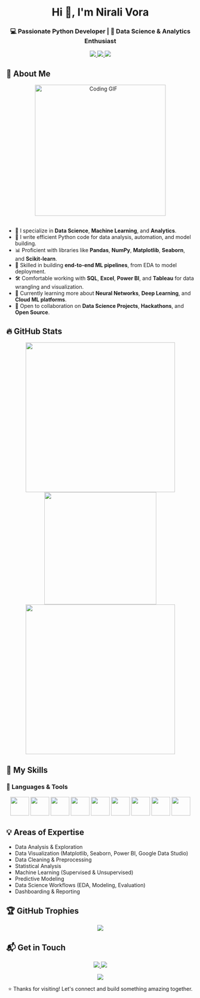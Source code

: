 <h1 align="center">Hi 👋, I'm Nirali Vora </h1>
<h3 align="center">💻 Passionate Python Developer | 🎯 Data Science & Analytics Enthusiast </h3>

<p align="center">
  <a href="https://github.com/nirali-vora" target="_blank">
    <img src="https://img.shields.io/badge/GitHub-nirali--vora-181717?style=flat&logo=github" />
  </a>
  <a href="https://www.linkedin.com/in/nirali-vora/" target="_blank">
    <img src="https://img.shields.io/badge/LinkedIn-nirali--vora-0A66C2?style=flat&logo=linkedin&logoColor=white" />
  </a>
  <a href="mailto:nirali.vora@gmail.com" target="_blank">
    <img src="https://img.shields.io/badge/Email-nirali.vora@gmail.com-D14836?style=flat&logo=gmail&logoColor=white" />
  </a>
</p>

## 🚀 About Me

<div align="center">
  <img src="https://media.giphy.com/media/qgQUggAC3Pfv687qPC/giphy.gif" width="350" alt="Coding GIF" />
</div>

<br/>

- 🧪 I specialize in **Data Science**, **Machine Learning**, and **Analytics**.
- 🐍 I write efficient Python code for data analysis, automation, and model building.
- 📊 Proficient with libraries like **Pandas**, **NumPy**, **Matplotlib**, **Seaborn**, and **Scikit-learn**.
- 🧠 Skilled in building **end-to-end ML pipelines**, from EDA to model deployment.
- 🛠️ Comfortable working with **SQL**, **Excel**, **Power BI**, and **Tableau** for data wrangling and visualization.
- 🌱 Currently learning more about **Neural Networks**, **Deep Learning**, and **Cloud ML platforms**.
- 🤝 Open to collaboration on **Data Science Projects**, **Hackathons**, and **Open Source**.


## 🔥 GitHub Stats

<p align="center">
  <img src="https://github-readme-stats.vercel.app/api?username=nirali-vora&show_icons=true&theme=radical&count_private=true" width="400" />
  <img src="https://github-readme-stats.vercel.app/api/top-langs/?username=nirali-vora&layout=compact&theme=radical" width="300" />
  <img src="https://streak-stats.demolab.com/?user=nirali-vora&theme=radical" width="400"/>
</p>

## 🧠 My Skills

### 🚀 Languages & Tools
<p align="center">
  <img src="https://cdn.jsdelivr.net/gh/devicons/devicon/icons/python/python-original.svg" width="50" height="50" />
  <img src="https://cdn.jsdelivr.net/gh/devicons/devicon/icons/git/git-original.svg" width="50" height="50" />
  <img src="https://cdn.jsdelivr.net/gh/devicons/devicon/icons/github/github-original.svg" width="50" height="50" />
  <img src="https://cdn.jsdelivr.net/gh/devicons/devicon/icons/mysql/mysql-original.svg" width="50" height="50" />
  <img src="https://cdn.jsdelivr.net/gh/devicons/devicon/icons/jupyter/jupyter-original.svg" width="50" height="50" />
  <img src="https://cdn.jsdelivr.net/gh/devicons/devicon/icons/pandas/pandas-original.svg" width="50" height="50" />
  <img src="https://cdn.jsdelivr.net/gh/devicons/devicon/icons/numpy/numpy-original.svg" width="50" height="50" />
  <img src="https://cdn.jsdelivr.net/gh/devicons/devicon/icons/seaborn/seaborn-original.svg" width="50" height="50" />
  <img src="https://cdn.jsdelivr.net/gh/devicons/devicon/icons/matplotlib/matplotlib-original.svg" width="50" height="50" />
</p>

## 💡 Areas of Expertise
- Data Analysis & Exploration
- Data Visualization (Matplotlib, Seaborn, Power BI, Google Data Studio)
- Data Cleaning & Preprocessing
- Statistical Analysis
- Machine Learning (Supervised & Unsupervised)
- Predictive Modeling
- Data Science Workflows (EDA, Modeling, Evaluation)
- Dashboarding & Reporting

## 🏆 GitHub Trophies 

<p align="center">
  <img src="https://github-profile-trophy.vercel.app/?username=nirali-vora&theme=radical&column=7&margin-w=5&margin-h=8" />
</p>

## 📬 Get in Touch 

<p align="center">
  <a href="https://www.linkedin.com/in/nirali-vora/">
    <img src="https://img.shields.io/badge/LinkedIn-Connect-blue?style=for-the-badge&logo=linkedin" />
  </a>
  <a href="mailto:nirali.vora@gmail.com">
    <img src="https://img.shields.io/badge/Email-Contact-red?style=for-the-badge&logo=gmail" />
  </a>
</p>

<p align="center">
  <img src="https://komarev.com/ghpvc/?username=nirali-vora&label=Profile%20views&color=dc143c&style=flat" />
</p>

<p align="center"> 
  ⭐️ Thanks for visiting! Let's connect and build something amazing together.
</p>
